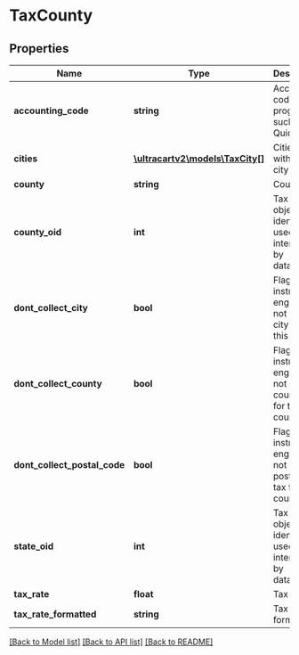 # TaxCounty

## Properties
Name | Type | Description | Notes
------------ | ------------- | ------------- | -------------
**accounting_code** | **string** | Accounting code for programs such as QuickBooks | [optional] 
**cities** | [**\ultracartv2\models\TaxCity[]**](TaxCity.md) | Cities within this city | [optional] 
**county** | **string** | County | [optional] 
**county_oid** | **int** | Tax record object identifier used internally by database | [optional] 
**dont_collect_city** | **bool** | Flag instructing engine to not collect city tax for this county | [optional] 
**dont_collect_county** | **bool** | Flag instructing engine to not collect county tax for this county | [optional] 
**dont_collect_postal_code** | **bool** | Flag instructing engine to not collect postal code tax for this county | [optional] 
**state_oid** | **int** | Tax record object identifier used internally by database | [optional] 
**tax_rate** | **float** | Tax Rate | [optional] 
**tax_rate_formatted** | **string** | Tax rate formatted | [optional] 

[[Back to Model list]](../README.md#documentation-for-models) [[Back to API list]](../README.md#documentation-for-api-endpoints) [[Back to README]](../README.md)


